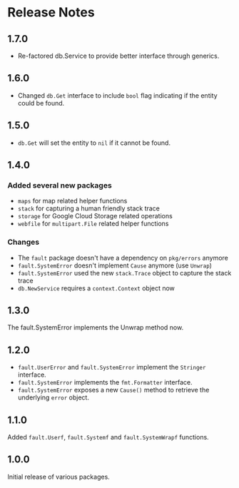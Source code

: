 Release Notes
=============

## 1.7.0

- Re-factored db.Service to provide better interface through generics.

## 1.6.0

- Changed `db.Get` interface to include `bool` flag indicating if the entity could be found.

## 1.5.0

- `db.Get` will set the entity to `nil` if it cannot be found.

## 1.4.0

### Added several new packages

- `maps` for map related helper functions
- `stack` for capturing a human friendly stack trace
- `storage` for Google Cloud Storage related operations
- `webfile` for `multipart.File` related helper functions

### Changes

- The `fault` package doesn't have a dependency on `pkg/errors` anymore
- `fault.SystemError` doesn't implement `Cause` anymore (use `Unwrap`)
- `fault.SystemError` used the new `stack.Trace` object to capture the stack trace
- `db.NewService` requires a `context.Context` object now

## 1.3.0

The fault.SystemError implements the Unwrap method now.

## 1.2.0

- `fault.UserError` and `fault.SystemError` implement the `Stringer` interface.
- `fault.SystemError` implements the `fmt.Formatter` interface.
- `fault.SystemError` exposes a new `Cause()` method to retrieve the underlying `error` object.

## 1.1.0

Added `fault.Userf`, `fault.Systemf` and `fault.SystemWrapf` functions.

## 1.0.0

Initial release of various packages.
